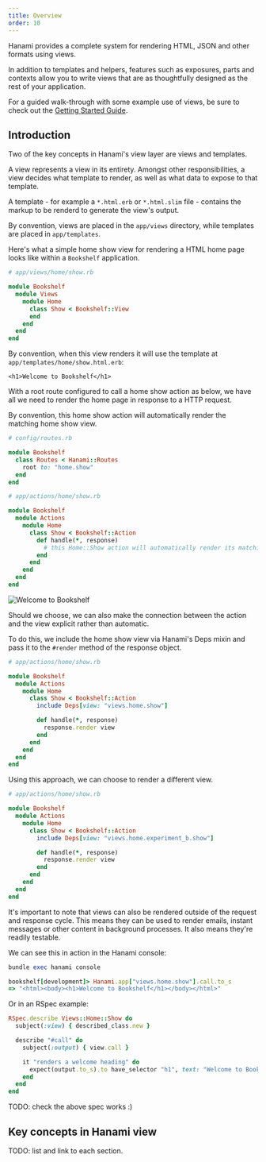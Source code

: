 ```yaml
---
title: Overview
order: 10
---
```


Hanami provides a complete system for rendering HTML, JSON and other formats using views.

In addition to templates and helpers, features such as exposures, parts and contexts allow you to write views that are as thoughtfully designed as the rest of your application.

For a guided walk-through with some example use of views, be sure to check out the [Getting Started Guide](/introduction/getting-started).
## Introduction


Two of the key concepts in Hanami's view layer are views and templates.

A view represents a view in its entirety. Amongst other responsibilities, a view decides what template to render, as well as what data to expose to that template.

A template - for example a `*.html.erb` or `*.html.slim` file - contains the markup to be renderd to generate the view's output.

By convention, views are placed in the `app/views` directory, while templates are placed in `app/templates`.

Here's what a simple home show view for rendering a HTML home page looks like within a `Bookshelf` application.

```ruby
# app/views/home/show.rb

module Bookshelf
  module Views
    module Home
      class Show < Bookshelf::View
      end
    end
  end
end
```

By convention, when this view renders it will use the template at `app/templates/home/show.html.erb`:

```text
<h1>Welcome to Bookshelf</h1>
```

With a root route configured to call a home show action as below, we have all we need to render the home page in response to a HTTP request.

By convention, this home show action will automatically render the matching home show view.

```ruby
# config/routes.rb

module Bookshelf
  class Routes < Hanami::Routes
    root to: "home.show"
  end
end
```


```ruby
# app/actions/home/show.rb

module Bookshelf
  module Actions
    module Home
      class Show < Bookshelf::Action
        def handle(*, response)
          # this Home::Show action will automatically render its matching Home::Show view
        end
      end
    end
  end
end
```

<p><img src="/v2.0/views/welcome-to-bookshelf.png" alt="Welcome to Bookshelf" class="img-responsive"></p>


Should we choose, we can also make the connection between the action and the view explicit rather than automatic.

To do this, we include the home show view via Hanami's Deps mixin and pass it to the `#render` method of the response object.

```ruby
# app/actions/home/show.rb

module Bookshelf
  module Actions
    module Home
      class Show < Bookshelf::Action
        include Deps[view: "views.home.show"]

        def handle(*, response)
          response.render view
        end
      end
    end
  end
end
```


Using this approach, we can choose to render a different view.

```ruby
# app/actions/home/show.rb

module Bookshelf
  module Actions
    module Home
      class Show < Bookshelf::Action
        include Deps[view: "views.home.experiment_b.show"]

        def handle(*, response)
          response.render view
        end
      end
    end
  end
end
```

It's important to note that views can also be rendered outside of the request and response cycle. This means they can be used to render emails, instant messages or other content in background processes. It also means they're readily testable.

We can see this in action in the Hanami console:

```ruby
bundle exec hanami console

bookshelf[development]> Hanami.app["views.home.show"].call.to_s
=> "<html><body><h1>Welcome to Bookshelf</h1></body></html>"
```

Or in an RSpec example:

```ruby
RSpec.describe Views::Home::Show do
  subject(:view) { described_class.new }

  describe "#call" do
    subject(:output) { view.call }

    it "renders a welcome heading" do
      expect(output.to_s).to have_selector "h1", text: "Welcome to Bookshelf"
    end
  end
end
```

TODO: check the above spec works :)

## Key concepts in Hanami view


TODO: list and link to each section.
